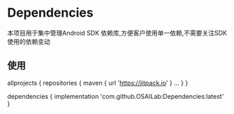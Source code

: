 # Dependencies
本项目用于集中管理Android SDK 依赖库,方便客户使用单一依赖,不需要关注SDK使用的依赖变动  
  
使用
---------
allprojects {
    repositories {
        maven { url 'https://jitpack.io' }
        ...
        }
}


dependencies {
    implementation 'com.github.OSAILab:Dependencies:latest'
}

```
